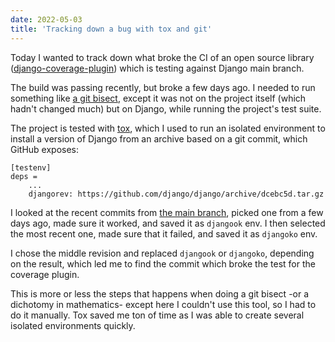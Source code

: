 ```yaml
---
date: 2022-05-03
title: 'Tracking down a bug with tox and git'
---
```


Today I wanted to track down what broke the CI of an open source library ([django-coverage-plugin](https://github.com/nedbat/django_coverage_plugin)) which is testing against Django main branch.

The build was passing recently, but broke a few days ago. I needed to run something like [a git bisect](<(https://git-scm.com/docs/git-bisect)>), except it was not on the project itself (which hadn't changed much) but on Django, while running the project's test suite.

The project is tested with [tox](https://tox.wiki/en/latest/), which I used to run an isolated environment to install a version of Django from an archive based on a git commit, which GitHub exposes:

```
[testenv]
deps =
    ...
    djangorev: https://github.com/django/django/archive/dcebc5d.tar.gz
```

I looked at the recent commits from [the main branch](https://github.com/django/django/commits/main), picked one from a few days ago, made sure it worked, and saved it as `djangook` env. I then selected the most recent one, made sure that it failed, and saved it as `djangoko` env.

I chose the middle revision and replaced `djangook` or `djangoko`, depending on the result, which led me to find the commit which broke the test for the coverage plugin.

This is more or less the steps that happens when doing a git bisect -or a dichotomy in mathematics- except here I couldn't use this tool, so I had to do it manually. Tox saved me ton of time as I was able to create several isolated environments quickly.
